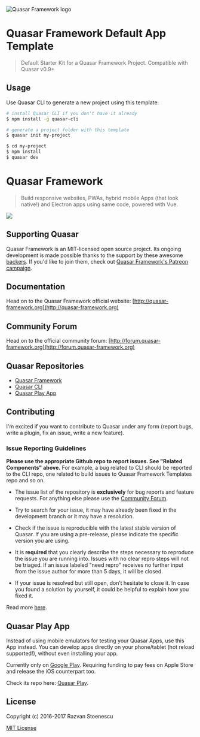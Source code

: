 ![Quasar Framework logo](https://cdn.rawgit.com/quasarframework/quasar-art/863c14bd/dist/svg/quasar-logo-full-inline.svg)

# Quasar Framework Default App Template
> Default Starter Kit for a Quasar Framework Project. Compatible with Quasar v0.9+

## Usage
Use Quasar CLI to generate a new project using this template:

``` bash
# install Quasar CLI if you don't have it already
$ npm install -g quasar-cli

# generate a project folder with this template
$ quasar init my-project

$ cd my-project
$ npm install
$ quasar dev
```

# Quasar Framework
> Build responsive websites, PWAs, hybrid mobile Apps (that look native!) and Electron apps using same code, powered with Vue.

<a href="https://badge.fury.io/js/quasar-framework"><img src="https://badge.fury.io/js/quasar-framework.svg"></a>

## Supporting Quasar
Quasar Framework is an MIT-licensed open source project. Its ongoing development is made possible thanks to the support by these awesome [backers](https://github.com/rstoenescu/quasar-framework/blob/dev/backers.md). If you'd like to join them, check out [Quasar Framework's Patreon campaign](https://www.patreon.com/quasarframework).

## Documentation

Head on to the Quasar Framework official website: [http://quasar-framework.org](http://quasar-framework.org)

## Community Forum

Head on to the official community forum: [http://forum.quasar-framework.org](http://forum.quasar-framework.org)

## Quasar Repositories

* [Quasar Framework](https://github.com/quasarframework/quasar)
* [Quasar CLI](https://github.com/quasarframework/quasar-cli)
* [Quasar Play App](https://github.com/quasarframework/quasar-play)

## Contributing

I'm excited if you want to contribute to Quasar under any form (report bugs, write a plugin, fix an issue, write a new feature).

### Issue Reporting Guidelines

**Please use the appropriate Github repo to report issues. See "Related Components" above.** For example, a bug related to CLI should be reported to the CLI repo, one related to build issues to Quasar Framework Templates repo and so on.

- The issue list of the repository is **exclusively** for bug reports and feature requests. For anything else please use the [Community Forum](http://forum.quasar-framework.org).

- Try to search for your issue, it may have already been fixed in the development branch or it may have a resolution.

- Check if the issue is reproducible with the latest stable version of Quasar. If you are using a pre-release, please indicate the specific version you are using.

- It is **required** that you clearly describe the steps necessary to reproduce the issue you are running into. Issues with no clear repro steps will not be triaged. If an issue labeled "need repro" receives no further input from the issue author for more than 5 days, it will be closed.

- If your issue is resolved but still open, don’t hesitate to close it. In case you found a solution by yourself, it could be helpful to explain how you fixed it.

Read more [here](http://quasar-framework.org/guide/contributing.html).

## Quasar Play App

Instead of using mobile emulators for testing your Quasar Apps, use this App instead. You can develop apps directly on your phone/tablet (hot reload supported!), without even installing your app.

Currently only on [Google Play](https://play.google.com/store/apps/details?id=com.quasarframework.quasarplay&utm_source=global_co&utm_medium=prtnr&utm_content=Mar2515&utm_campaign=PartBadge&pcampaignid=MKT-Other-global-all-co-prtnr-py-PartBadge-Mar2515-1). Requiring funding to pay fees on Apple Store and release the iOS counterpart too.

Check its repo here: [Quasar Play](https://github.com/quasarframework/quasar-play).

## License

Copyright (c) 2016-2017 Razvan Stoenescu

[MIT License](http://en.wikipedia.org/wiki/MIT_License)
